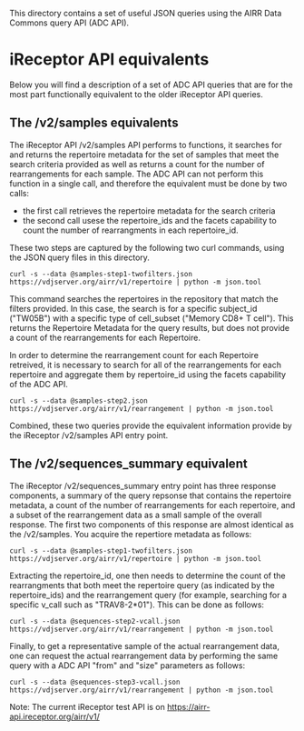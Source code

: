 This directory contains a set of useful JSON queries using the AIRR Data Commons query API (ADC API).

# iReceptor API equivalents

Below you will find a description of a set of ADC API queries that are for the most part functionally equivalent to the older iReceptor API queries. 

## The /v2/samples equivalents

The iReceptor API /v2/samples API performs to functions, it searches for and returns the repertoire metadata for the set of samples that meet the search criteria provided as well as returns a count for the number of rearrangements for each sample. The ADC API can not perform this function in a single call, and therefore the equivalent must be done by two calls:

- the first call retrieves the repertoire metadata for the search criteria
- the second call usese the repertoire_ids and the facets capability to count the number of rearrangments in each repertoire_id. 

These two steps are captured by the following two curl commands, using the JSON query files in this directory.

```
curl -s --data @samples-step1-twofilters.json https://vdjserver.org/airr/v1/repertoire | python -m json.tool
```
This command searches the repertoires in the repository that match the filters provided. In this case, the search is for a specific subject_id ("TW05B") with a specific type of cell_subset ("Memory CD8+ T cell"). This returns the Repertoire Metadata for the query results, but does not provide a count of the rearrangements for each Repertoire.

In order to determine the rearrangement count for each Repertoire retreived, it is necessary to search for all of the rearrangements for each repertoire and aggregate them by repertoire_id using the facets capability of the ADC API. 
```
curl -s --data @samples-step2.json https://vdjserver.org/airr/v1/rearrangement | python -m json.tool
```

Combined, these two queries provide the equivalent information provide by the iReceptor /v2/samples API entry point.

## The /v2/sequences_summary equivalent

The iReceptor /v2/sequences_summary entry point has three response components, a summary of the query repsonse that contains the repertoire metadata, a count of the number of rearrangements for each repertoire, and a subset of the rearrangement data as a small sample of the overall response. The first two components of this response are almost identical as the /v2/samples. You acquire the repertiore metadata as follows:

```
curl -s --data @samples-step1-twofilters.json https://vdjserver.org/airr/v1/repertoire | python -m json.tool
```

Extracting the repertoire_id, one then needs to determine the count of the rearrangments that both meet the repertoire query (as indicated by the repertoire_ids) and the rearrangement query (for example, searching for a specific v_call such as "TRAV8-2*01"). This can be done as follows:

```
curl -s --data @sequences-step2-vcall.json https://vdjserver.org/airr/v1/rearrangement | python -m json.tool
```

Finally, to get a representative sample of the actual rearrangement data, one can request the actual rearrangement data by performing the same query with a ADC API "from" and "size" parameters as follows:

```
curl -s --data @sequences-step3-vcall.json https://vdjserver.org/airr/v1/rearrangement | python -m json.tool
```

Note: The current iReceptor test API is on https://airr-api.ireceptor.org/airr/v1/
